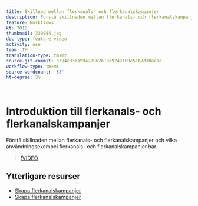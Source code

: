 ```yaml
---
title: Skillnad mellan flerkanals- och flerkanalskampanjer
description: Förstå skillnaden mellan flerkanals- och flerkanalskampanjer och vilka användningsexempel flerkanals- och flerkanalskampanjer har.
feature: Workflows
kt: 7018
thumbnail: 330984.jpg
doc-type: feature video
activity: use
team: TM
translation-type: tm+mt
source-git-commit: b394c336a99427962618a9242109e51b7d30aeaa
workflow-type: tm+mt
source-wordcount: '58'
ht-degree: 3%

---
```



# Introduktion till flerkanals- och flerkanalskampanjer

Förstå skillnaden mellan flerkanals- och flerkanalskampanjer och vilka användningsexempel flerkanals- och flerkanalskampanjer har.

>[!VIDEO](https://video.tv.adobe.com/v/330984?quality=12)

## Ytterligare resurser

* [Skapa flerkanalskampanjer](/help/orchestrating-campaigns/cross-channel-campaigns.md)
* [Skapa flerkanalskampanjer](/help/orchestrating-campaigns/multi-channel-campaigns.md)

